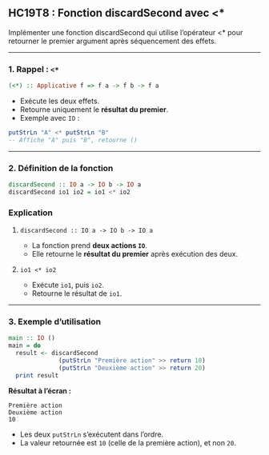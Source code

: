 ## HC19T8 : Fonction discardSecond avec <*

Implémenter une fonction discardSecond qui utilise l’opérateur <* pour retourner le premier argument après séquencement des effets.

---

### 1. Rappel : `<*`

```haskell
(<*) :: Applicative f => f a -> f b -> f a
```

* Exécute les deux effets.
* Retourne uniquement le **résultat du premier**.
* Exemple avec `IO` :

```haskell
putStrLn "A" <* putStrLn "B"
-- Affiche "A" puis "B", retourne ()
```

---

### 2. Définition de la fonction

```haskell
discardSecond :: IO a -> IO b -> IO a
discardSecond io1 io2 = io1 <* io2
```

### Explication

1. `discardSecond :: IO a -> IO b -> IO a`

   * La fonction prend **deux actions `IO`**.
   * Elle retourne le **résultat du premier** après exécution des deux.

2. `io1 <* io2`

   * Exécute `io1`, puis `io2`.
   * Retourne le résultat de `io1`.

---

### 3. Exemple d’utilisation

```haskell
main :: IO ()
main = do
  result <- discardSecond
              (putStrLn "Première action" >> return 10)
              (putStrLn "Deuxième action" >> return 20)
  print result
```

**Résultat à l’écran :**

```
Première action
Deuxième action
10
```

* Les deux `putStrLn` s’exécutent dans l’ordre.
* La valeur retournée est `10` (celle de la première action), et non `20`.
